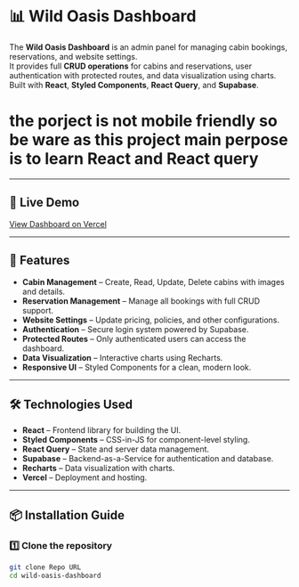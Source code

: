 # 📊 Wild Oasis Dashboard

The **Wild Oasis Dashboard** is an admin panel for managing cabin bookings, reservations, and website settings.  
It provides full **CRUD operations** for cabins and reservations, user authentication with protected routes, and data visualization using charts.  
Built with **React**, **Styled Components**, **React Query**, and **Supabase**.

# the porject is not mobile friendly so be ware as this project main perpose is to learn React and React query

---

## 🚀 Live Demo

[View Dashboard on Vercel](https://your-vercel-dashboard-link.vercel.app)

---

## 📜 Features

- **Cabin Management** – Create, Read, Update, Delete cabins with images and details.
- **Reservation Management** – Manage all bookings with full CRUD support.
- **Website Settings** – Update pricing, policies, and other configurations.
- **Authentication** – Secure login system powered by Supabase.
- **Protected Routes** – Only authenticated users can access the dashboard.
- **Data Visualization** – Interactive charts using Recharts.
- **Responsive UI** – Styled Components for a clean, modern look.

---

## 🛠 Technologies Used

- **React** – Frontend library for building the UI.
- **Styled Components** – CSS-in-JS for component-level styling.
- **React Query** – State and server data management.
- **Supabase** – Backend-as-a-Service for authentication and database.
- **Recharts** – Data visualization with charts.
- **Vercel** – Deployment and hosting.

---

## 📦 Installation Guide

### 1️⃣ Clone the repository

```bash
git clone Repo URL
cd wild-oasis-dashboard
```

